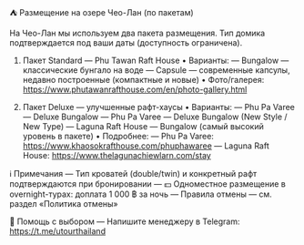 ⛺ Размещение на озере Чео-Лан (по пакетам)

На Чео-Лан мы используем два пакета размещения. Тип домика подтверждается под ваши даты (доступность ограничена).

1) Пакет Standard — Phu Tawan Raft House
   • Варианты:
     — Bungalow — классические бунгало на воде
     — Capsule — современные капсулы, недавно построенные (компактные и новые)
   • Фото/галерея: https://www.phutawanrafthouse.com/en/photo-gallery.html

2) Пакет Deluxe — улучшенные рафт-хаусы
   • Варианты:
     — Phu Pa Varee — Deluxe Bungalow
     — Phu Pa Varee — Deluxe Bungalow (New Style / New Type)
     — Laguna Raft House — Bungalow (самый высокий уровень в пакете)
   • Подробнее:
     — Phu Pa Varee: https://www.khaosokrafthouse.com/phuphawaree
     — Laguna Raft House: https://www.thelagunachiewlarn.com/stay

ℹ️ Примечания
— Тип кроватей (double/twin) и конкретный рафт подтверждаются при бронировании
— 💵 Одноместное размещение в overnight-турах: доплата 1 000 ฿ за ночь
— Правила отмены — см. раздел «Политика отмены»

💬 Помощь с выбором
— Напишите менеджеру в Telegram: https://t.me/utourthailand